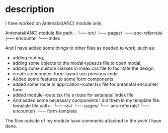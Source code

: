 
# description

I have worked on Antenatal(ANC) module only.

Antenatal(ANC) module file path:
.
└── src/
    └── pages/
        └── anc-referrals/
            ├── encounter
            └── index

And I have added some things to other files as needed to work, such as: 

* adding routing, 
* adding some objects to the modal-types.ts file to open modal, 
* adding some custom classes in index.css file to facilitate the design, 
* create a encounter-form-layout use previous code 
* Added some features to some form components
* added some route in application-router.tsx file for antanatal encounter form
* added module-route.tsx file a route for antanatal index file
* And added some necessary components I did them in my template file.
template file path: 
.
└── src/
    └── pages/
        └── anc-referrals/
            └── encounter/
                └── form-tamplate

The files outside of my module have comments attached to the work I have done.  
